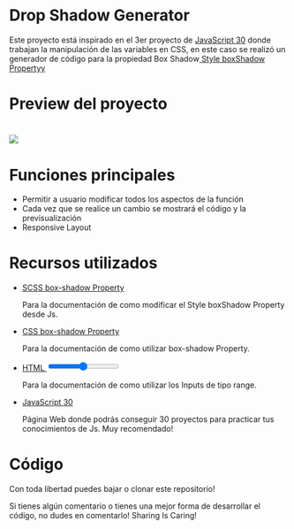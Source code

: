 <h1>Drop Shadow Generator</h1>
<p>Este proyecto está inspirado en el 3er proyecto de <a href="https://javascript30.com/"> JavaScript 30</a> donde trabajan la manipulación de las variables en CSS, en este caso se realizó un generador de código para la propiedad Box Shadow<a href="https://www.w3schools.com/cssref/css3_pr_box-shadow.asp"> Style boxShadow Propertyy</a></p>

<h1>Preview del proyecto<h1>
<img align="center" src="DropShadow.gif"/>

<h1>Funciones principales</h1>
  <ul>
    <li>Permitir a usuario modificar todos los aspectos de la función</li>
    <li>Cada vez que se realice un cambio se mostrará el código y la previsualización</li>
    <li>Responsive Layout</li>
    
  </ul>
  
  <h1>Recursos utilizados</h1>
  <ul>
    <li><a href="https://www.w3schools.com/cssref/css3_pr_box-shadow.asp"> SCSS box-shadow Property</a></p></p></li>
    <p>Para la documentación de como modificar el Style boxShadow Property desde Js.</p>
    <li><a href="https://www.w3schools.com/cssref/css3_pr_box-shadow.asp"> CSS box-shadow Property</a></p></li>
    <p>Para la documentación de como utilizar box-shadow Property.</p>
    <li><a href="https://www.w3schools.com/tags/att_input_type_range.asp">HTML <input type="range"></a></p></li>
    <p>Para la documentación de como utilizar los Inputs de tipo range.</p>
    <li><a href="https://javascript30.com/">JavaScript 30</a></li>
    <p>Página Web donde podrás conseguir 30 proyectos para practicar tus conocimientos de Js. Muy recomendado!</p>
  </ul>
  <h1>Código</h1>
  <p>Con toda libertad puedes bajar o clonar este repositorio!</p>
  <p>Si tienes algún comentario o tienes una mejor forma de desarrollar el código, no dudes en comentarlo! Sharing Is Caring!</p>

